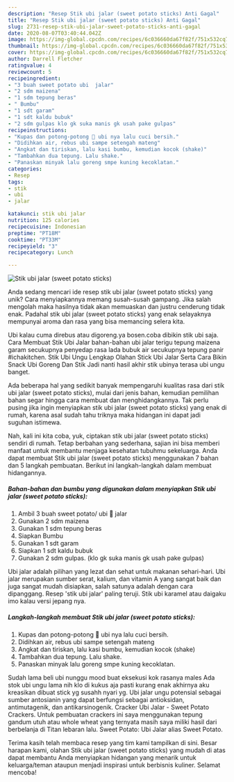 ```yaml
---
description: "Resep Stik ubi jalar (sweet potato sticks) Anti Gagal"
title: "Resep Stik ubi jalar (sweet potato sticks) Anti Gagal"
slug: 2731-resep-stik-ubi-jalar-sweet-potato-sticks-anti-gagal
date: 2020-08-07T03:40:44.042Z
image: https://img-global.cpcdn.com/recipes/6c036660da67f82f/751x532cq70/stik-ubi-jalar-sweet-potato-sticks-foto-resep-utama.jpg
thumbnail: https://img-global.cpcdn.com/recipes/6c036660da67f82f/751x532cq70/stik-ubi-jalar-sweet-potato-sticks-foto-resep-utama.jpg
cover: https://img-global.cpcdn.com/recipes/6c036660da67f82f/751x532cq70/stik-ubi-jalar-sweet-potato-sticks-foto-resep-utama.jpg
author: Darrell Fletcher
ratingvalue: 4
reviewcount: 5
recipeingredient:
- "3 buah sweet potato ubi  jalar"
- "2 sdm maizena"
- "1 sdm tepung beras"
- " Bumbu"
- "1 sdt garam"
- "1 sdt kaldu bubuk"
- "2 sdm gulpas klo gk suka manis gk usah pake gulpas"
recipeinstructions:
- "Kupas dan potong-potong 🍠 ubi nya lalu cuci bersih."
- "Didihkan air, rebus ubi sampe setengah mateng"
- "Angkat dan tiriskan, lalu kasi bumbu, kemudian kocok (shake)"
- "Tambahkan dua tepung. Lalu shake."
- "Panaskan minyak lalu goreng smpe kuning kecoklatan."
categories:
- Resep
tags:
- stik
- ubi
- jalar

katakunci: stik ubi jalar 
nutrition: 125 calories
recipecuisine: Indonesian
preptime: "PT18M"
cooktime: "PT33M"
recipeyield: "3"
recipecategory: Lunch

---
```



![Stik ubi jalar (sweet potato sticks)](https://img-global.cpcdn.com/recipes/6c036660da67f82f/751x532cq70/stik-ubi-jalar-sweet-potato-sticks-foto-resep-utama.jpg)

Anda sedang mencari ide resep stik ubi jalar (sweet potato sticks) yang unik? Cara menyiapkannya memang susah-susah gampang. Jika salah mengolah maka hasilnya tidak akan memuaskan dan justru cenderung tidak enak. Padahal stik ubi jalar (sweet potato sticks) yang enak selayaknya mempunyai aroma dan rasa yang bisa memancing selera kita.

Ubi kalau cuma direbus atau digoreng.ya bosen.coba dibikin stik ubi saja. Cara Membuat Stik Ubi Jalar bahan-bahan ubi jalar terigu tepung maizena garam secukupnya penyedap rasa lada bubuk air secukupnya tepung panir #ichakitchen. Stik Ubi Ungu Lengkap Olahan Stick Ubi Jalar Serta Cara Bikin Snack Ubi Goreng Dan Stik Jadi nanti hasil akhir stik ubinya terasa ubi ungu banget.

Ada beberapa hal yang sedikit banyak mempengaruhi kualitas rasa dari stik ubi jalar (sweet potato sticks), mulai dari jenis bahan, kemudian pemilihan bahan segar hingga cara membuat dan menghidangkannya. Tak perlu pusing jika ingin menyiapkan stik ubi jalar (sweet potato sticks) yang enak di rumah, karena asal sudah tahu triknya maka hidangan ini dapat jadi suguhan istimewa.


Nah, kali ini kita coba, yuk, ciptakan stik ubi jalar (sweet potato sticks) sendiri di rumah. Tetap berbahan yang sederhana, sajian ini bisa memberi manfaat untuk membantu menjaga kesehatan tubuhmu sekeluarga. Anda dapat membuat Stik ubi jalar (sweet potato sticks) menggunakan 7 bahan dan 5 langkah pembuatan. Berikut ini langkah-langkah dalam membuat hidangannya.

<!--inarticleads1-->

##### Bahan-bahan dan bumbu yang digunakan dalam menyiapkan Stik ubi jalar (sweet potato sticks):

1. Ambil 3 buah sweet potato/ ubi 🍠 jalar
1. Gunakan 2 sdm maizena
1. Gunakan 1 sdm tepung beras
1. Siapkan  Bumbu
1. Gunakan 1 sdt garam
1. Siapkan 1 sdt kaldu bubuk
1. Gunakan 2 sdm gulpas. (klo gk suka manis gk usah pake gulpas)


Ubi jalar adalah pilihan yang lezat dan sehat untuk makanan sehari-hari. Ubi jalar merupakan sumber serat, kalium, dan vitamin A yang sangat baik dan juga sangat mudah disiapkan, salah satunya adalah dengan cara dipanggang. Resep &#39;stik ubi jalar&#39; paling teruji. Stik ubi karamel atau daigaku imo kalau versi jepang nya. 

<!--inarticleads2-->

##### Langkah-langkah membuat Stik ubi jalar (sweet potato sticks):

1. Kupas dan potong-potong 🍠 ubi nya lalu cuci bersih.
1. Didihkan air, rebus ubi sampe setengah mateng
1. Angkat dan tiriskan, lalu kasi bumbu, kemudian kocok (shake)
1. Tambahkan dua tepung. Lalu shake.
1. Panaskan minyak lalu goreng smpe kuning kecoklatan.


Sudah lama beli ubi nunggu mood buat eksekusi kok rasanya males Ada stok ubi ungu lama nih klo di kukus aja pasti kurang enak akhirnya aku kreasikan dibuat stick yg susahh nyari yg. Ubi jalar ungu potensial sebagai sumber antosianin yang dapat berfungsi sebagai antioksidan, antimutagenik, dan antikarsinogenik. Cracker Ubi Jalar - Sweet Potato Crackers. Untuk pembuatan crackers ini saya menggunakan tepung gandum utuh atau whole wheat yang ternyata masih saya miliki hasil dari berbelanja di Titan lebaran lalu. Sweet Potato: Ubi Jalar alias Sweet Potato. 

Terima kasih telah membaca resep yang tim kami tampilkan di sini. Besar harapan kami, olahan Stik ubi jalar (sweet potato sticks) yang mudah di atas dapat membantu Anda menyiapkan hidangan yang menarik untuk keluarga/teman ataupun menjadi inspirasi untuk berbisnis kuliner. Selamat mencoba!
